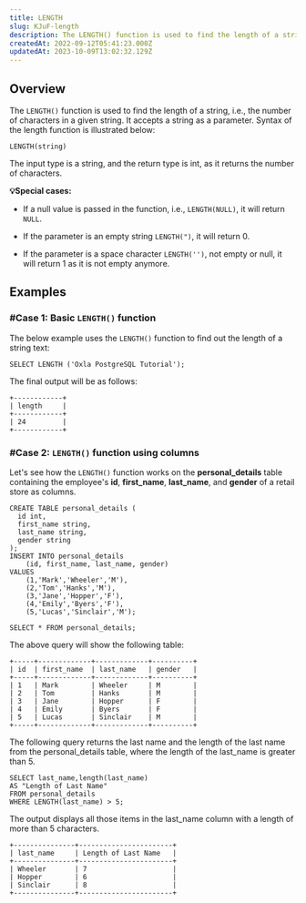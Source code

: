 ```yaml
---
title: LENGTH
slug: KJuF-length
description: The LENGTH() function is used to find the length of a string (the number of characters in a given string). Here's more you need to know about the function.
createdAt: 2022-09-12T05:41:23.000Z
updatedAt: 2023-10-09T13:02:32.129Z
---
```


## Overview

The `LENGTH()` function is used to find the length of a string, i.e., the number of characters in a given string. It accepts a string as a parameter. Syntax of the length function is illustrated below:

```pgsql
LENGTH(string)
```

The input type is a string, and the return type is int, as it returns the number of characters.

**💡Special cases:**

*   If a null value is passed in the function, i.e., `LENGTH(NULL)`, it will return `NULL`.

*   If the parameter is an empty string `LENGTH(")`, it will return 0.

*   If the parameter is a space character `LENGTH('')`, not empty or null, it will return 1 as it is not empty anymore.

## Examples

### #Case 1: Basic `LENGTH()` function

The below example uses the `LENGTH()` function to find out the length of a string text:

```pgsql
SELECT LENGTH ('Oxla PostgreSQL Tutorial');
```

The final output will be as follows:

```pgsql
+------------+
| length     |
+------------+
| 24         |
+------------+
```

### #Case 2: `LENGTH()` function using columns

Let's see how the `LENGTH()` function works on the **personal\_details** table containing the employee's **id**, **first\_name**, **last\_name**, and **gender** of a retail store as columns.

```pgsql
CREATE TABLE personal_details (
  id int,
  first_name string,
  last_name string,
  gender string
);
INSERT INTO personal_details 
    (id, first_name, last_name, gender) 
VALUES 
    (1,'Mark','Wheeler','M'),
    (2,'Tom','Hanks','M'),
    (3,'Jane','Hopper','F'),
    (4,'Emily','Byers','F'),
    (5,'Lucas','Sinclair','M');
```

```pgsql
SELECT * FROM personal_details;
```

The above query will show the following table:

```pgsql
+-----+-------------+-------------+----------+
| id  | first_name  | last_name   | gender   |
+-----+-------------+-------------+----------+
| 1   | Mark        | Wheeler     | M        |
| 2   | Tom         | Hanks       | M        |
| 3   | Jane        | Hopper      | F        |
| 4   | Emily       | Byers       | F        |
| 5   | Lucas       | Sinclair    | M        |
+-----+-------------+-------------+----------+
```

The following query returns the last name and the length of the last name from the personal\_details table, where the length of the last\_name is greater than 5.

```pgsql
SELECT last_name,length(last_name)
AS "Length of Last Name"
FROM personal_details
WHERE LENGTH(last_name) > 5;
```

The output displays all those items in the last\_name column with a length of more than 5 characters.

```pgsql
+---------------+-----------------------+
| last_name     | Length of Last Name   |
+---------------+-----------------------+
| Wheeler       | 7                     |
| Hopper        | 6                     |
| Sinclair      | 8                     |
+---------------+-----------------------+
```

